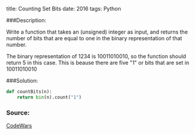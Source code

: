 title: Counting Set Bits
date: 2016
tags: Python

###Description:

Write a function that takes an (unsigned) integer as input, 
and returns the number of bits that are equal to one in the binary representation of that number.

The binary representation of 1234 is 10011010010, so the function should return 5 in this case. 
This is beause there are five "1" or bits that are set in 10011010010

###Solution:

```python
def countBits(n):
    return bin(n).count("1")
```

### Source:
[CodeWars](https://www.codewars.com/kata/bit-counting/python "CodeWars")
